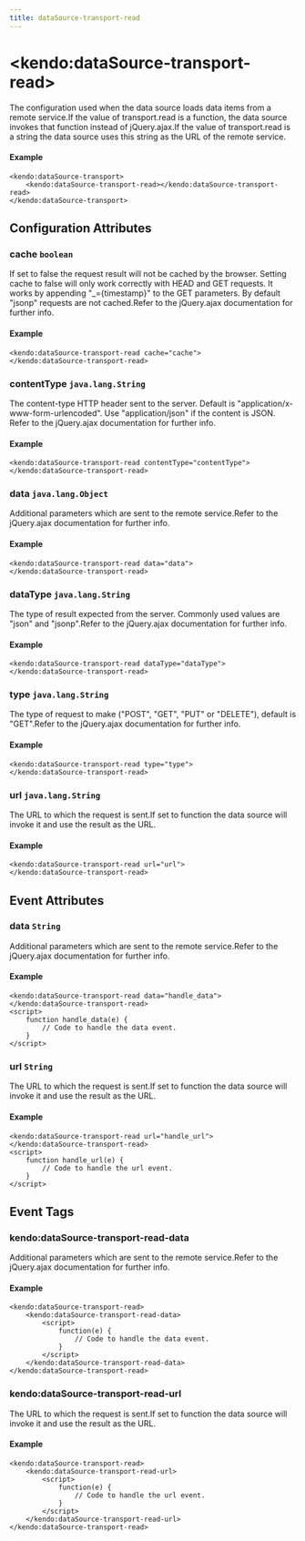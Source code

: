 ```yaml
---
title: dataSource-transport-read
---
```


# \<kendo:dataSource-transport-read\>

The configuration used when the data source loads data items from a remote service.If the value of transport.read is a function, the data source invokes that function instead of jQuery.ajax.If the value of transport.read is a string the data source uses this string as the URL of the remote service.

#### Example
    <kendo:dataSource-transport>
        <kendo:dataSource-transport-read></kendo:dataSource-transport-read>
    </kendo:dataSource-transport>

## Configuration Attributes

### cache `boolean`

If set to false the request result will not be cached by the browser. Setting cache to false will only work correctly with HEAD and GET requests. It works by appending "_={timestamp}" to the GET parameters.
By default "jsonp" requests are not cached.Refer to the jQuery.ajax documentation for further info.

#### Example
    <kendo:dataSource-transport-read cache="cache">
    </kendo:dataSource-transport-read>

### contentType `java.lang.String`

The content-type HTTP header sent to the server. Default is "application/x-www-form-urlencoded". Use "application/json" if the content is JSON.
Refer to the jQuery.ajax documentation for further info.

#### Example
    <kendo:dataSource-transport-read contentType="contentType">
    </kendo:dataSource-transport-read>

### data `java.lang.Object`

Additional parameters which are sent to the remote service.Refer to the jQuery.ajax documentation for further info.

#### Example
    <kendo:dataSource-transport-read data="data">
    </kendo:dataSource-transport-read>

### dataType `java.lang.String`

The type of result expected from the server. Commonly used values are "json" and "jsonp".Refer to the jQuery.ajax documentation for further info.

#### Example
    <kendo:dataSource-transport-read dataType="dataType">
    </kendo:dataSource-transport-read>

### type `java.lang.String`

The type of request to make ("POST", "GET", "PUT" or "DELETE"), default is "GET".Refer to the jQuery.ajax documentation for further info.

#### Example
    <kendo:dataSource-transport-read type="type">
    </kendo:dataSource-transport-read>

### url `java.lang.String`

The URL to which the request is sent.If set to function the data source will invoke it and use the result as the URL.

#### Example
    <kendo:dataSource-transport-read url="url">
    </kendo:dataSource-transport-read>


## Event Attributes

### data `String`

Additional parameters which are sent to the remote service.Refer to the jQuery.ajax documentation for further info.


#### Example
    <kendo:dataSource-transport-read data="handle_data">
    </kendo:dataSource-transport-read>
    <script>
        function handle_data(e) {
            // Code to handle the data event.
        }
    </script>

### url `String`

The URL to which the request is sent.If set to function the data source will invoke it and use the result as the URL.


#### Example
    <kendo:dataSource-transport-read url="handle_url">
    </kendo:dataSource-transport-read>
    <script>
        function handle_url(e) {
            // Code to handle the url event.
        }
    </script>

## Event Tags

### kendo:dataSource-transport-read-data

Additional parameters which are sent to the remote service.Refer to the jQuery.ajax documentation for further info.


#### Example
    <kendo:dataSource-transport-read>
        <kendo:dataSource-transport-read-data>
            <script>
                function(e) {
                    // Code to handle the data event.
                }
            </script>
        </kendo:dataSource-transport-read-data>
    </kendo:dataSource-transport-read>

### kendo:dataSource-transport-read-url

The URL to which the request is sent.If set to function the data source will invoke it and use the result as the URL.


#### Example
    <kendo:dataSource-transport-read>
        <kendo:dataSource-transport-read-url>
            <script>
                function(e) {
                    // Code to handle the url event.
                }
            </script>
        </kendo:dataSource-transport-read-url>
    </kendo:dataSource-transport-read>

